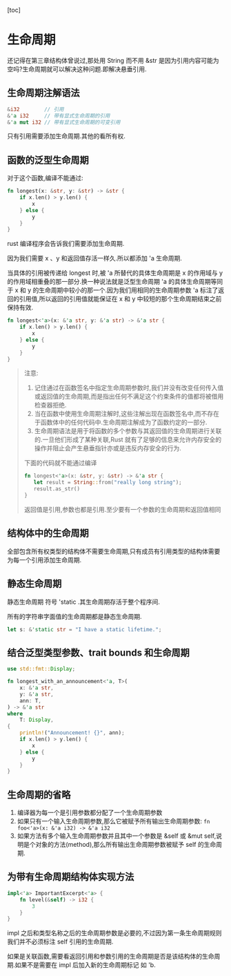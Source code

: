 [toc]

# 生命周期

还记得在第三章结构体曾说过,那处用 String 而不用 &str 是因为引用内容可能为空吗?生命周期就可以解决这种问题.即解决悬垂引用.

## 生命周期注解语法

```rust
&i32        // 引用
&'a i32     // 带有显式生命周期的引用
&'a mut i32 // 带有显式生命周期的可变引用
```
只有引用需要添加生命周期.其他的看所有权.

## 函数的泛型生命周期

对于这个函数,编译不能通过:
```rust
fn longest(x: &str, y: &str) -> &str {
    if x.len() > y.len() {
        x
    } else {
        y
    }
}
```

rust 编译程序会告诉我们需要添加生命周期.

因为我们需要 x 、y 和返回值存活一样久.所以都添加 'a 生命周期.

当具体的引用被传递给 longest 时,被 'a 所替代的具体生命周期是 x 的作用域与 y 的作用域相重叠的那一部分.换一种说法就是泛型生命周期 'a 的具体生命周期等同于 x 和 y 的生命周期中较小的那一个.因为我们用相同的生命周期参数 'a 标注了返回的引用值,所以返回的引用值就能保证在 x 和 y 中较短的那个生命周期结束之前保持有效.

```rust
fn longest<'a>(x: &'a str, y: &'a str) -> &'a str {
    if x.len() > y.len() {
        x
    } else {
        y
    }
}
```

> 注意: 
> 1. 记住通过在函数签名中指定生命周期参数时,我们并没有改变任何传入值或返回值的生命周期,而是指出任何不满足这个约束条件的值都将被借用检查器拒绝.
> 2. 当在函数中使用生命周期注解时,这些注解出现在函数签名中,而不存在于函数体中的任何代码中.生命周期注解成为了函数约定的一部分.
> 3. 生命周期语法是用于将函数的多个参数与其返回值的生命周期进行关联的.一旦他们形成了某种关联,Rust 就有了足够的信息来允许内存安全的操作并阻止会产生悬垂指针亦或是违反内存安全的行为.
>
> 下面的代码就不能通过编译
>
> ```rust
> fn longest<'a>(x: &str, y: &str) -> &'a str {
>    let result = String::from("really long string");
>    result.as_str()
> }
>```
> 返回值是引用,参数也都是引用.至少要有一个参数的生命周期和返回值相同

## 结构体中的生命周期

全部包含所有权类型的结构体不需要生命周期,只有成员有引用类型的结构体需要为每一个引用添加生命周期.

## 静态生命周期

静态生命周期 符号 'static .其生命周期存活于整个程序间.

所有的字符串字面值的生命周期都是静态生命周期.

```rust
let s: &'static str = "I have a static lifetime.";
```

## 结合泛型类型参数、trait bounds 和生命周期

```rust
use std::fmt::Display;

fn longest_with_an_announcement<'a, T>(
    x: &'a str,
    y: &'a str,
    ann: T,
) -> &'a str
where
    T: Display,
{
    println!("Announcement! {}", ann);
    if x.len() > y.len() {
        x
    } else {
        y
    }
}
```

## 生命周期的省略

1. 编译器为每一个是引用参数都分配了一个生命周期参数
2. 如果只有一个输入生命周期参数,那么它被赋予所有输出生命周期参数: `fn foo<'a>(x: &'a i32) -> &'a i32`
3. 如果方法有多个输入生命周期参数并且其中一个参数是 &self 或 &mut self,说明是个对象的方法(method),那么所有输出生命周期参数被赋予 self 的生命周期.

## 为带有生命周期结构体实现方法

```rust
impl<'a> ImportantExcerpt<'a> {
    fn level(&self) -> i32 {
        3
    }
}
```

impl 之后和类型名称之后的生命周期参数是必要的,不过因为第一条生命周期规则我们并不必须标注 self 引用的生命周期.

如果是关联函数,需要看返回引用和参数引用的生命周期是否是该结构体的生命周期.如果不是需要在 impl 后加入新的生命周期标记 如 'b.
